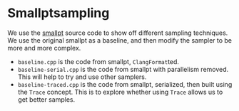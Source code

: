 # Smallptsampling

We use the [smallpt](https://www.kevinbeason.com/smallpt/) source code
to show off different sampling techniques. We use the original smallpt
as a baseline, and then modify the sampler to be more and more complex.


- `baseline.cpp` is the code from smallpt, `ClangFormat`ted.
- `baseline-serial.cpp` is the code from smallpt with parallelism removed.
  This will help to try and use other samplers.
- `baseline-traced.cpp` is the code from smallpt, serialized, then built
  using the `Trace` concept. This is to explore whether using `Trace` allows
  us to get better samples.

